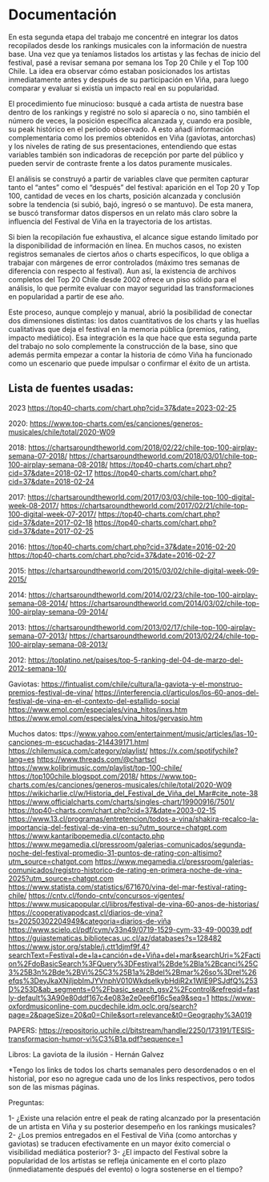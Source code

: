# Documentación

En esta segunda etapa del trabajo me concentré en integrar los datos recopilados
desde los rankings musicales con la información de nuestra base. 
Una vez que ya teníamos listados los artistas y las fechas de inicio del festival, 
pasé a revisar semana por semana los Top 20 Chile y el Top 100 Chile. 
La idea era observar cómo estaban posicionados los artistas inmediatamente antes y 
después de su participación en Viña, para luego comparar y evaluar si existía un impacto real
en su popularidad.

El procedimiento fue minucioso: busqué a cada artista de nuestra base dentro de los rankings y 
registré no solo si aparecía o no, sino también el número de veces, la posición específica 
alcanzada y, cuando era posible, su peak histórico en el periodo observado. A esto añadí información 
complementaria como los premios obtenidos en Viña (gaviotas, antorchas) y los niveles de rating 
de sus presentaciones, entendiendo que estas variables también son indicadoras de recepción por 
parte del público y pueden servir de contraste frente a los datos puramente musicales.

El análisis se construyó a partir de variables clave que permiten capturar tanto el “antes” como 
el “después” del festival: aparición en el Top 20 y Top 100, cantidad de veces en los charts, 
posición alcanzada y conclusión sobre la tendencia (si subió, bajó, ingresó o se mantuvo). 
De esta manera, se buscó transformar datos dispersos en un relato más claro sobre la influencia
del Festival de Viña en la trayectoria de los artistas.

Si bien la recopilación fue exhaustiva, el alcance sigue estando limitado por la disponibilidad de
información en línea. En muchos casos, no existen registros semanales de ciertos años o charts específicos, 
lo que obliga a trabajar con márgenes de error controlados (máximo tres semanas de diferencia con
respecto al festival). Aun así, la existencia de archivos completos del Top 20 Chile desde 2002 
ofrece un piso sólido para el análisis, lo que permite evaluar con mayor seguridad las transformaciones
en popularidad a partir de ese año.

Este proceso, aunque complejo y manual, abrió la posibilidad de conectar dos dimensiones distintas: los datos 
cuantitativos de los charts y las huellas cualitativas que deja el festival en la memoria pública 
(premios, rating, impacto mediático). Esa integración es la que hace que esta segunda parte del trabajo 
no solo complemente la construcción de la base, sino que además permita empezar a contar la historia de 
cómo Viña ha funcionado como un escenario que puede impulsar o confirmar el éxito de un artista.


## Lista de fuentes usadas:

2023
https://top40-charts.com/chart.php?cid=37&date=2023-02-25

2020: 
https://www.top-charts.com/es/canciones/generos-musicales/chile/total/2020-W09
 
2018: 
https://chartsaroundtheworld.com/2018/02/22/chile-top-100-airplay-semana-07-2018/
https://chartsaroundtheworld.com/2018/03/01/chile-top-100-airplay-semana-08-2018/
https://top40-charts.com/chart.php?cid=37&date=2018-02-17
https://top40-charts.com/chart.php?cid=37&date=2018-02-24

2017:
https://chartsaroundtheworld.com/2017/03/03/chile-top-100-digital-week-08-2017/
https://chartsaroundtheworld.com/2017/02/21/chile-top-100-digital-week-07-2017/
https://top40-charts.com/chart.php?cid=37&date=2017-02-18
https://top40-charts.com/chart.php?cid=37&date=2017-02-25

2016: 
https://top40-charts.com/chart.php?cid=37&date=2016-02-20
https://top40-charts.com/chart.php?cid=37&date=2016-02-27

2015:
https://chartsaroundtheworld.com/2015/03/02/chile-digital-week-09-2015/

2014:
https://chartsaroundtheworld.com/2014/02/23/chile-top-100-airplay-semana-08-2014/
https://chartsaroundtheworld.com/2014/03/02/chile-top-100-airplay-semana-09-2014/

2013:
https://chartsaroundtheworld.com/2013/02/17/chile-top-100-airplay-semana-07-2013/
https://chartsaroundtheworld.com/2013/02/24/chile-top-100-airplay-semana-08-2013/

2012:
https://toplatino.net/paises/top-5-ranking-del-04-de-marzo-del-2012-semana-10/

Gaviotas:
https://fintualist.com/chile/cultura/la-gaviota-y-el-monstruo-premios-festival-de-vina/
https://interferencia.cl/articulos/los-60-anos-del-festival-de-vina-en-el-contexto-del-estallido-social
https://www.emol.com/especiales/vina_hitos/inxs.htm
https://www.emol.com/especiales/vina_hitos/gervasio.htm

Muchos datos: 
ttps://www.yahoo.com/entertainment/music/articles/las-10-canciones-m-escuchadas-214439171.html
https://chilemusica.com/category/playlist/
https://x.com/spotifychile?lang=es
https://www.threads.com/@chartscl
https://www.kolibrimusic.com/playlist/top-100-chile/
https://top100chile.blogspot.com/2018/
https://www.top-charts.com/es/canciones/generos-musicales/chile/total/2020-W09
https://wikicharlie.cl/w/Historia_del_Festival_de_Viña_del_Mar#cite_note-38
https://www.officialcharts.com/charts/singles-chart/19900916/7501/
https://top40-charts.com/chart.php?cid=37&date=2003-02-15
https://www.13.cl/programas/entretencion/todos-a-vina/shakira-recalco-la-importancia-del-festival-de-vina-en-su?utm_source=chatgpt.com
https://www.kantaribopemedia.cl/contacto.php
https://www.megamedia.cl/pressroom/galerias-comunicados/segunda-noche-del-festival-promedio-31-puntos-de-rating-con-altisimo?utm_source=chatgpt.com
https://www.megamedia.cl/pressroom/galerias-comunicados/registro-historico-de-rating-en-primera-noche-de-vina-2025?utm_source=chatgpt.com
https://www.statista.com/statistics/671670/vina-del-mar-festival-rating-chile/
https://cntv.cl/fondo-cntv/concursos-vigentes/
https://www.musicapopular.cl/libros/festival-de-vina-60-anos-de-historias/
https://cooperativapodcast.cl/diarios-de-vina?ts=20250302204949&categoria=diarios-de-viña
https://www.scielo.cl/pdf/cym/v33n49/0719-1529-cym-33-49-00039.pdf
https://guiastematicas.bibliotecas.uc.cl/az/databases?s=128482
https://www.jstor.org/stable/j.ctt1djmf9f.4?searchText=Festival+de+la+canción+de+Viña+del+mar&searchUri=%2Faction%2FdoBasicSearch%3FQuery%3DFestival%2Bde%2Bla%2Bcanci%25C3%25B3n%2Bde%2BVi%25C3%25B1a%2Bdel%2Bmar%26so%3Drel%26efqs%3DeyJkaXNjIjpbImJYVnphV010WkdselkybHdiR2x1WlE9PSJdfQ%253D%253D&ab_segments=0%2Fbasic_search_gsv2%2Fcontrol&refreqid=fastly-default%3A90e80ddf167c4e083e2e0ee6f16c5ea9&seq=1
https://www-oxfordmusiconline-com.pucdechile.idm.oclc.org/search?page=2&pageSize=20&q0=Chile&sort=relevance&t0=Geography%3A019

PAPERS:
https://repositorio.uchile.cl/bitstream/handle/2250/173191/TESIS-transformacion-humor-vi%C3%B1a.pdf?sequence=1

Libros: 
La gaviota de la ilusión - Hernán Galvez

*Tengo los links de todos los charts semanales pero desordenados o en el historial, por eso no agregue cada uno 
de los links respectivos, pero todos son de las mismas páginas.

Preguntas: 

1- ¿Existe una relación entre el peak de rating alcanzado por la presentación de un artista en Viña y su posterior desempeño 
en los rankings musicales?
2- ¿Los premios entregados en el Festival de Viña (como antorchas y gaviotas) se traducen 
efectivamente en un mayor éxito comercial o visibilidad mediática posterior?
3- ¿El impacto del Festival sobre la popularidad de los artistas se refleja únicamente 
en el corto plazo (inmediatamente después del evento) o logra sostenerse en el tiempo?